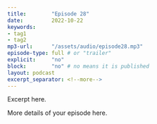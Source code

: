```yaml
---
title:        "Episode 28"
date:         2022-10-22 
keywords:
- tag1
- tag2
mp3-url:      "/assets/audio/episode28.mp3"
episode-type: full # or "trailer"
explicit:     "no"
block:        "no" # no means it is published
layout: podcast
excerpt_separator: <!--more-->
---
```

Excerpt here.
<!--more-->

More details of your episode here.

